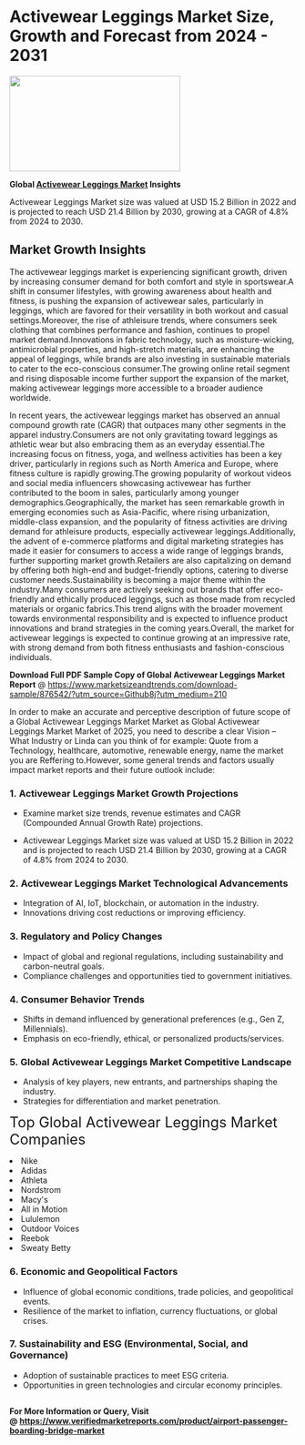 <H1>Activewear Leggings Market Size, Growth and Forecast from 2024 - 2031</H1><img class="aligncenter size-medium wp-image-584254" src="https://thirdeyenews.in/wp-content/uploads/2024/09/Global-Market-Research-300x168.jpeg" alt="" width="300" height="168" /><p><strong>Global&nbsp;<a href="https://www.marketsizeandtrends.com/download-sample/876542/?utm_source=Github8j?utm_medium=210">Activewear Leggings Market</a> Insights</strong></p><p>Activewear Leggings Market size was valued at USD 15.2 Billion in 2022 and is projected to reach USD 21.4 Billion by 2030, growing at a CAGR of 4.8% from 2024 to 2030.</p><p><h2>Market Growth Insights</h2> <p>The activewear leggings market is experiencing significant growth, driven by increasing consumer demand for both comfort and style in sportswear.A shift in consumer lifestyles, with growing awareness about health and fitness, is pushing the expansion of activewear sales, particularly in leggings, which are favored for their versatility in both workout and casual settings.Moreover, the rise of athleisure trends, where consumers seek clothing that combines performance and fashion, continues to propel market demand.Innovations in fabric technology, such as moisture-wicking, antimicrobial properties, and high-stretch materials, are enhancing the appeal of leggings, while brands are also investing in sustainable materials to cater to the eco-conscious consumer.The growing online retail segment and rising disposable income further support the expansion of the market, making activewear leggings more accessible to a broader audience worldwide.</p> <p>In recent years, the activewear leggings market has observed an annual compound growth rate (CAGR) that outpaces many other segments in the apparel industry.Consumers are not only gravitating toward leggings as athletic wear but also embracing them as an everyday essential.The increasing focus on fitness, yoga, and wellness activities has been a key driver, particularly in regions such as North America and Europe, where fitness culture is rapidly growing.The growing popularity of workout videos and social media influencers showcasing activewear has further contributed to the boom in sales, particularly among younger demographics.Geographically, the market has seen remarkable growth in emerging economies such as Asia-Pacific, where rising urbanization, middle-class expansion, and the popularity of fitness activities are driving demand for athleisure products, especially activewear leggings.Additionally, the advent of e-commerce platforms and digital marketing strategies has made it easier for consumers to access a wide range of leggings brands, further supporting market growth.Retailers are also capitalizing on demand by offering both high-end and budget-friendly options, catering to diverse customer needs.Sustainability is becoming a major theme within the industry.Many consumers are actively seeking out brands that offer eco-friendly and ethically produced leggings, such as those made from recycled materials or organic fabrics.This trend aligns with the broader movement towards environmental responsibility and is expected to influence product innovations and brand strategies in the coming years.Overall, the market for activewear leggings is expected to continue growing at an impressive rate, with strong demand from both fitness enthusiasts and fashion-conscious individuals.</p> <p><span class=""><strong>Download Full PDF Sample Copy of Global Activewear Leggings Market Report</strong> @ <a href="https://www.marketsizeandtrends.com/download-sample/876542/?utm_source=Github8j?utm_medium=210" target="_blank">https://www.marketsizeandtrends.com/download-sample/876542/?utm_source=Github8j?utm_medium=210</a></span></p><p>In order to make an accurate and perceptive description of future scope of a Global&nbsp;Activewear Leggings Market Market as Global&nbsp;Activewear Leggings Market Market of 2025, you need to describe a clear Vision &ndash; What Industry or Linda can you think of for example: Quote from a Technology, healthcare, automotive, renewable energy, name the market you are Reffering to.However, some general trends and factors usually impact market reports and their future outlook include:</p><h3>1.&nbsp;<strong>Activewear Leggings Market Growth Projections</strong></h3><ul><li>Examine market size trends, revenue estimates and CAGR (Compounded Annual Growth Rate) projections.</li><li><p>Activewear Leggings Market size was valued at USD 15.2 Billion in 2022 and is projected to reach USD 21.4 Billion by 2030, growing at a CAGR of 4.8% from 2024 to 2030.</p></li></ul><h3>2.&nbsp;<strong>Activewear Leggings Market Technological Advancements</strong></h3><ul><li>Integration of AI, IoT, blockchain, or automation in the industry.</li><li>Innovations driving cost reductions or improving efficiency.</li></ul><h3>3.&nbsp;<strong>Regulatory and Policy Changes</strong></h3><ul><li>Impact of global and regional regulations, including sustainability and carbon-neutral goals.</li><li>Compliance challenges and opportunities tied to government initiatives.</li></ul><h3>4.&nbsp;<strong>Consumer Behavior Trends</strong></h3><ul><li>Shifts in demand influenced by generational preferences (e.g., Gen Z, Millennials).</li><li>Emphasis on eco-friendly, ethical, or personalized products/services.</li></ul><h3>5.&nbsp;<strong>Global Activewear Leggings Market Competitive Landscape</strong></h3><ul><li>Analysis of key players, new entrants, and partnerships shaping the industry.</li><li>Strategies for differentiation and market penetration.</li></ul><p data-pm-slice="1 1 []"><span style="color: inherit; font-family: inherit; font-size: 25px;">Top Global Activewear Leggings Market Companies</span></p><div class="" data-test-id=""><p><li>Nike</li><li> Adidas</li><li> Athleta</li><li> Nordstrom</li><li> Macy's</li><li> All in Motion</li><li> Lululemon</li><li> Outdoor Voices</li><li> Reebok</li><li> Sweaty Betty</li></p></div><h3>6.&nbsp;<strong>Economic and Geopolitical Factors</strong></h3><ul><li>Influence of global economic conditions, trade policies, and geopolitical events.</li><li>Resilience of the market to inflation, currency fluctuations, or global crises.</li></ul><h3>7.&nbsp;<strong>Sustainability and ESG (Environmental, Social, and Governance)</strong></h3><ul><li>Adoption of sustainable practices to meet ESG criteria.</li><li>Opportunities in green technologies and circular economy principles.</li></ul><h2><strong style="font-size: 14px;">For More Information or Query, Visit @&nbsp;</strong><a style="background-color: #ffffff; font-size: 14px;" href="https://www.marketsizeandtrends.com/report/activewear-leggings-market/" target="_blank">https://www.verifiedmarketreports.com/product/airport-passenger-boarding-bridge-market</a></h2>
